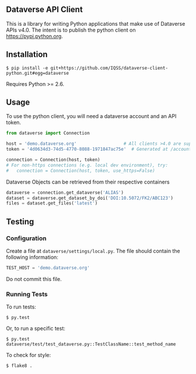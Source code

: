 ## Dataverse API Client

This is a library for writing Python applications that make use of Dataverse
APIs v4.0.  The intent is to publish the python client on https://pypi.python.org.

## Installation

    $ pip install -e git+https://github.com/IQSS/dataverse-client-python.git#egg=dataverse

Requires Python >= 2.6.


## Usage

To use the python client, you will need a dataverse account and an API token.
```python
from dataverse import Connection

host = 'demo.dataverse.org'                  # All clients >4.0 are supported
token = '4d0634d3-74d5-4770-8088-1971847ac75e'  # Generated at /account/apitoken

connection = Connection(host, token)
# For non-https connections (e.g. local dev environment), try:
#   connection = Connection(host, token, use_https=False)
```

Dataverse Objects can be retrieved from their respective containers
```python
dataverse = connection.get_dataverse('ALIAS')
dataset = dataverse.get_dataset_by_doi('DOI:10.5072/FK2/ABC123')
files = dataset.get_files('latest')
```

## Testing

### Configuration

Create a file at `dataverse/settings/local.py`. The file should contain the following
information:

```python
TEST_HOST = 'demo.dataverse.org'
```

Do not commit this file.

### Running Tests

To run tests:

    $ py.test

Or, to run a specific test:

    $ py.test dataverse/test/test_dataverse.py::TestClassName::test_method_name

To check for style:

    $ flake8 .
